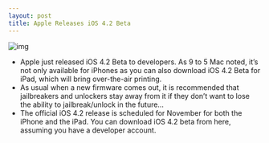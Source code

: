 ```yaml
---
layout: post
title: Apple Releases iOS 4.2 Beta
---
```

![img](http://media.idownloadblog.com/wp-content/uploads/2010/09/iOS-4.2-Beta.png)
* Apple just released iOS 4.2 Beta to developers. As 9 to 5 Mac noted, it’s not only available for iPhones as you can also download iOS 4.2 Beta for iPad, which will bring over-the-air printing.
* As usual when a new firmware comes out, it is recommended that jailbreakers and unlockers stay away from it if they don’t want to lose the ability to jailbreak/unlock in the future…
* The official iOS 4.2 release is scheduled for November for both the iPhone and the iPad. You can download iOS 4.2 beta from here, assuming you have a developer account.


